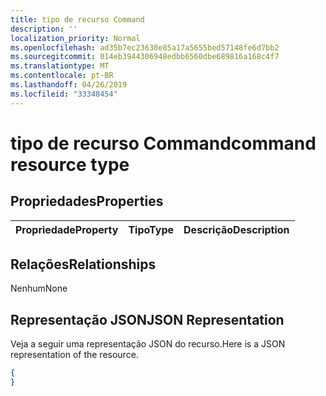```yaml
---
title: tipo de recurso Command
description: ''
localization_priority: Normal
ms.openlocfilehash: ad35b7ec23630e85a17a5655bed57148fe6d7bb2
ms.sourcegitcommit: 014eb3944306948edbb6560dbe689816a168c4f7
ms.translationtype: MT
ms.contentlocale: pt-BR
ms.lasthandoff: 04/26/2019
ms.locfileid: "33348454"
---
```

# <a name="command-resource-type"></a><span data-ttu-id="dc576-102">tipo de recurso Command</span><span class="sxs-lookup"><span data-stu-id="dc576-102">command resource type</span></span>

## <a name="properties"></a><span data-ttu-id="dc576-103">Propriedades</span><span class="sxs-lookup"><span data-stu-id="dc576-103">Properties</span></span>
|<span data-ttu-id="dc576-104">Propriedade</span><span class="sxs-lookup"><span data-stu-id="dc576-104">Property</span></span>|<span data-ttu-id="dc576-105">Tipo</span><span class="sxs-lookup"><span data-stu-id="dc576-105">Type</span></span>|<span data-ttu-id="dc576-106">Descrição</span><span class="sxs-lookup"><span data-stu-id="dc576-106">Description</span></span>|
|:---|:---|:---|

## <a name="relationships"></a><span data-ttu-id="dc576-107">Relações</span><span class="sxs-lookup"><span data-stu-id="dc576-107">Relationships</span></span>
<span data-ttu-id="dc576-108">Nenhum</span><span class="sxs-lookup"><span data-stu-id="dc576-108">None</span></span>
## <a name="json-representation"></a><span data-ttu-id="dc576-109">Representação JSON</span><span class="sxs-lookup"><span data-stu-id="dc576-109">JSON Representation</span></span>
<span data-ttu-id="dc576-110">Veja a seguir uma representação JSON do recurso.</span><span class="sxs-lookup"><span data-stu-id="dc576-110">Here is a JSON representation of the resource.</span></span>
<!--{
  "blockType": "resource",
  "@odata.type": "microsoft.graph.command"
}-->
``` json
{
}
```



